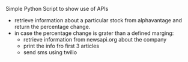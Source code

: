 Simple Python Script to show use of APIs

- retrieve information about a particular stock from alphavantage and return the percentage change.
- in case the percentage change is grater than a defined marging:
    - retrieve information from newsapi.org about the company
    - print the info fro first 3 articles
    - send sms using twilio